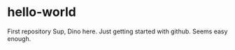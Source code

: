 # hello-world
First repository
Sup, Dino here. 
Just getting started with github. Seems easy enough.
